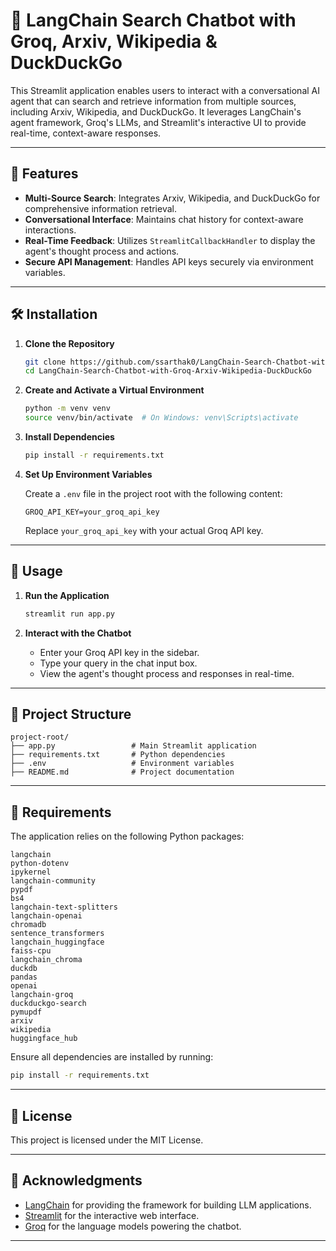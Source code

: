 # 🔎 LangChain Search Chatbot with Groq, Arxiv, Wikipedia & DuckDuckGo

This Streamlit application enables users to interact with a conversational AI agent that can search and retrieve information from multiple sources, including Arxiv, Wikipedia, and DuckDuckGo. It leverages LangChain's agent framework, Groq's LLMs, and Streamlit's interactive UI to provide real-time, context-aware responses.

---

## 🚀 Features

- **Multi-Source Search**: Integrates Arxiv, Wikipedia, and DuckDuckGo for comprehensive information retrieval.
- **Conversational Interface**: Maintains chat history for context-aware interactions.
- **Real-Time Feedback**: Utilizes `StreamlitCallbackHandler` to display the agent's thought process and actions.
- **Secure API Management**: Handles API keys securely via environment variables.

---

## 🛠️ Installation

1. **Clone the Repository**

   ```bash
   git clone https://github.com/ssarthak0/LangChain-Search-Chatbot-with-Groq-Arxiv-Wikipedia-DuckDuckGo
   cd LangChain-Search-Chatbot-with-Groq-Arxiv-Wikipedia-DuckDuckGo
   ```

2. **Create and Activate a Virtual Environment**

   ```bash
   python -m venv venv
   source venv/bin/activate  # On Windows: venv\Scripts\activate
   ```

3. **Install Dependencies**

   ```bash
   pip install -r requirements.txt
   ```

4. **Set Up Environment Variables**

   Create a `.env` file in the project root with the following content:

   ```env
   GROQ_API_KEY=your_groq_api_key
   ```

   Replace `your_groq_api_key` with your actual Groq API key.

---

## 📄 Usage

1. **Run the Application**

   ```bash
   streamlit run app.py
   ```

2. **Interact with the Chatbot**

   - Enter your Groq API key in the sidebar.
   - Type your query in the chat input box.
   - View the agent's thought process and responses in real-time.

---

## 📁 Project Structure

```
project-root/
├── app.py                 # Main Streamlit application
├── requirements.txt       # Python dependencies
├── .env                   # Environment variables
├── README.md              # Project documentation
```

---

## 🧾 Requirements

The application relies on the following Python packages:

```
langchain
python-dotenv
ipykernel
langchain-community
pypdf
bs4
langchain-text-splitters
langchain-openai
chromadb
sentence_transformers
langchain_huggingface
faiss-cpu
langchain_chroma
duckdb
pandas
openai
langchain-groq
duckduckgo-search
pymupdf
arxiv
wikipedia
huggingface_hub
```

Ensure all dependencies are installed by running:

```bash
pip install -r requirements.txt
```

---

## 📄 License

This project is licensed under the MIT License.

---

## 🙏 Acknowledgments

- [LangChain](https://github.com/langchain-ai/langchain) for providing the framework for building LLM applications.
- [Streamlit](https://streamlit.io/) for the interactive web interface.
- [Groq](https://groq.com/) for the language models powering the chatbot.

---

